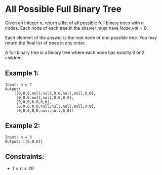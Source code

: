 # All Possible Full Binary Tree

Given an integer n, return a list of all possible full binary trees with n  
nodes. Each node of each tree in the answer must have $Node.val = 0$.

Each element of the answer is the root node of one possible tree. You may  
return the final list of trees in any order.

A full binary tree is a binary tree where each node has exactly 0 or 2  
children.

 

## Example 1:

    Input: n = 7
    Output: 
        [[0,0,0,null,null,0,0,null,null,0,0],
         [0,0,0,null,null,0,0,0,0],
         [0,0,0,0,0,0,0],
         [0,0,0,0,0,null,null,null,null,0,0],
         [0,0,0,0,0,null,null,0,0]]

## Example 2:

    Input: n = 3
    Output: [[0,0,0]]

 

## Constraints:

* $1 \le n \le 20$

